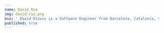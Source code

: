 ```yaml
---
name: David Rio
img: david-rio.png
bio: ' David Rioxxx is a Software Engineer from Barcelona, Catalonia, Spain. He holds a B.S in Computer Science and is currently working at the Human Genome Sequencing Center in Baylor College of Medicine as a lead software engineer. He is passionate about using technology to help scientists with their research, an active contributor to all types of open source projects, and believes in the importance of teaching programming to non-computational. '
published: true
---
```

